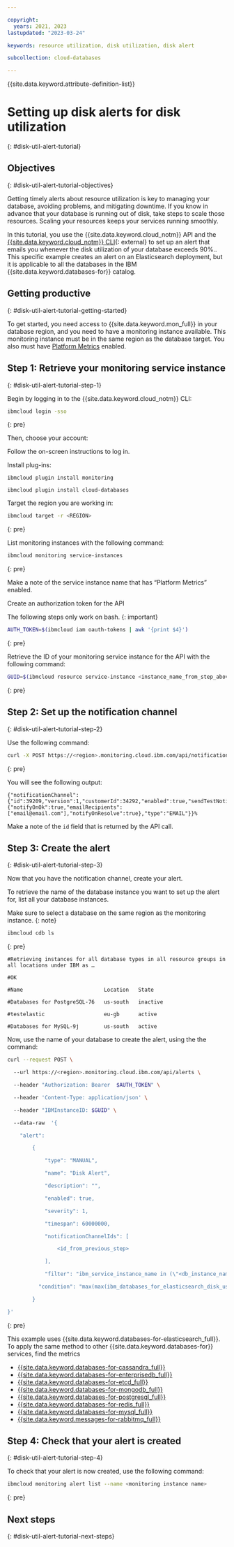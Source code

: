 ```yaml
---

copyright:
  years: 2021, 2023
lastupdated: "2023-03-24"

keywords: resource utilization, disk utilization, disk alert

subcollection: cloud-databases

---
```


{{site.data.keyword.attribute-definition-list}}

# Setting up disk alerts for disk utilization
{: #disk-util-alert-tutorial}

## Objectives
{: #disk-util-alert-tutorial-objectives}

Getting timely alerts about resource utilization is key to managing your database, avoiding problems, and mitigating downtime. If you know in advance that your database is running out of disk, take steps to scale those resources. Scaling your resources keeps your services running smoothly.

In this tutorial, you use the {{site.data.keyword.cloud_notm}} API and the [{{site.data.keyword.cloud_notm}} CLI](https://cloud.ibm.com/docs/cli?topic=cli-getting-started){: external} to set up an alert that emails you whenever the disk utilization of your database exceeds 90%.. This specific example creates an alert on an Elasticsearch deployment, but it is applicable to all the databases in the IBM {{site.data.keyword.databases-for}} catalog.

## Getting productive 
{: #disk-util-alert-tutorial-getting-started}

To get started, you need access to {{site.data.keyword.mon_full}} in your database region, and you need to have a monitoring instance available. This monitoring instance must be in the same region as the database target. You also must have [Platform Metrics](/docs/monitoring?topic=monitoring-platform_metrics_enabling) enabled.

## Step 1: Retrieve your monitoring service instance
{: #disk-util-alert-tutorial-step-1}

Begin by logging in to the {{site.data.keyword.cloud_notm}} CLI:

```sh
ibmcloud login -sso
```
{: pre}

Then, choose your account:

Follow the on-screen instructions to log in.

Install plug-ins:

`ibmcloud plugin install monitoring`

`ibmcloud plugin install cloud-databases`

Target the region you are working in:

```sh
ibmcloud target -r <REGION>
```
{: pre}

List monitoring instances with the following command:

```sh
ibmcloud monitoring service-instances
```
{: pre}

Make a note of the service instance name that has “Platform Metrics” enabled.

Create an authorization token for the API

The following steps only work on bash.
{: important}

```sh
AUTH_TOKEN=$(ibmcloud iam oauth-tokens | awk '{print $4}')
```
{: pre}

Retrieve the ID of your monitoring service instance for the API with the following command: 

```sh
GUID=$(ibmcloud resource service-instance <instance_name_from_step_above> --output json | jq -r '.[].guid')
```
{: pre}

## Step 2: Set up the notification channel
{: #disk-util-alert-tutorial-step-2}

Use the following command: 

```sh
curl -X POST https://<region>.monitoring.cloud.ibm.com/api/notificationChannels -H "Authorization: Bearer $AUTH_TOKEN" -H "IBMInstanceID: $GUID" -H "content-type: application/json"  --data-raw '{"notificationChannel":{"id":null,"version":null,"teamId":"","name":"<notification_channel>","type":"EMAIL","enabled":true,"sendTestNotification":true,"options":{"notifyOnOk":true,"notifyOnResolve":true,"emailRecipients":["subhi@ibm.com"]}}}'
```
{: pre}

You will see the following output:

```screen
{"notificationChannel":{"id":39209,"version":1,"customerId":34292,"enabled":true,"sendTestNotification":true,"createdOn":1678967870764,"modifiedOn":1678967870764,"name":"thursTest","options":{"notifyOnOk":true,"emailRecipients":["email@email.com"],"notifyOnResolve":true},"type":"EMAIL"}}% 
```

Make a note of the `id` field that is returned by the API call.

## Step 3: Create the alert
{: #disk-util-alert-tutorial-step-3}

Now that you have the notification channel, create your alert.

To retrieve the name of the database instance you want to set up the alert for, list all your database instances. 

Make sure to select a database on the same region as the monitoring instance.
{: note}

```sh
ibmcloud cdb ls
```
{: pre}

```screen
#Retrieving instances for all database types in all resource groups in all locations under IBM as …

#OK

#Name                          Location   State

#Databases for PostgreSQL-76   us-south   inactive

#testelastic                   eu-gb      active

#Databases for MySQL-9j        us-south   active
```

Now, use the name of your database to create the alert, using the the command:

```sh
curl --request POST \

  --url https://<region>.monitoring.cloud.ibm.com/api/alerts \

  --header "Authorization: Bearer  $AUTH_TOKEN" \

  --header 'Content-Type: application/json' \

  --header "IBMInstanceID: $GUID" \

  --data-raw  '{

	"alert":

		{

			"type": "MANUAL",

			"name": "Disk Alert",

			"description": "",

			"enabled": true,

			"severity": 1,

			"timespan": 60000000,

			"notificationChannelIds": [

				<id_from_previous_step>

			],

			"filter": "ibm_service_instance_name in (\"<db_instance_name_from_previous_step>\")",

		  "condition": "max(max(ibm_databases_for_elasticsearch_disk_used_percent)) > 0.9"

		}

}'
```
{: pre}

This example uses {{site.data.keyword.databases-for-elasticsearch_full}}. To apply the same method to other {{site.data.keyword.databases-for}} services, find the metrics

- [{{site.data.keyword.databases-for-cassandra_full}}](/docs/databases-for-cassandra?topic=databases-for-cassandra-monitoring#metrics-by-plan)
- [{{site.data.keyword.databases-for-enterprisedb_full}}](/docs/databases-for-enterprisedb?topic=databases-for-enterprisedb-monitoring#metrics-by-plan)
- [{{site.data.keyword.databases-for-etcd_full}}](/docs/databases-for-etcd?topic=databases-for-etcd-monitoring#metrics-by-plan)
- [{{site.data.keyword.databases-for-mongodb_full}}](/docs/databases-for-mongodb?topic=databases-for-mongodb-monitoring#metrics-by-plan)
- [{{site.data.keyword.databases-for-postgresql_full}}](/docs/databases-for-postgresql?topic=databases-for-postgresql-monitoring#metrics-by-plan)
- [{{site.data.keyword.databases-for-redis_full}}](/docs/databases-for-redis?topic=databases-for-redis-monitoring#metrics-by-plan)
- [{{site.data.keyword.databases-for-mysql_full}}](/docs/databases-for-mysql?topic=databases-for-mysql-monitoring#metrics-by-plan)
- [{{site.data.keyword.messages-for-rabbitmq_full}}](/docs/messages-for-rabbitmq?topic=messages-for-rabbitmq-monitoring#metrics-by-plan)

## Step 4: Check that your alert is created
{: #disk-util-alert-tutorial-step-4}

To check that your alert is now created, use the following command:

```sh
ibmcloud monitoring alert list --name <monitoring instance name>
```
{: pre}

## Next steps
{: #disk-util-alert-tutorial-next-steps}
